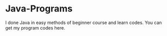 # Java-Programs
I done Java in easy methods of beginner course and learn codes. You can get my program codes here.
